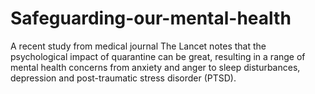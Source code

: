 # Safeguarding-our-mental-health
 A recent study from medical journal The Lancet notes that the psychological impact of quarantine can be great, resulting in a range of mental health concerns from anxiety and anger to sleep disturbances, depression and post-traumatic stress disorder (PTSD).
